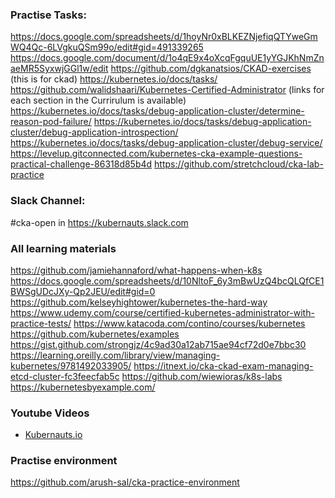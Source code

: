 ### Practise Tasks:
https://docs.google.com/spreadsheets/d/1hoyNr0xBLKEZNjefiqQTYweGmWQ4Qc-6LVgkuQSm99o/edit#gid=491339265
https://docs.google.com/document/d/1o4qE9x4oXcqFgquUE1yYGJKhNmZnaeMR5SyxwjGGl1w/edit
https://github.com/dgkanatsios/CKAD-exercises (this is for ckad)
https://kubernetes.io/docs/tasks/
https://github.com/walidshaari/Kubernetes-Certified-Administrator (links for each section in the Currirulum is available)
https://kubernetes.io/docs/tasks/debug-application-cluster/determine-reason-pod-failure/
https://kubernetes.io/docs/tasks/debug-application-cluster/debug-application-introspection/
https://kubernetes.io/docs/tasks/debug-application-cluster/debug-service/
https://levelup.gitconnected.com/kubernetes-cka-example-questions-practical-challenge-86318d85b4d
https://github.com/stretchcloud/cka-lab-practice

### Slack Channel:
#cka-open in https://kubernauts.slack.com 


### All learning materials
https://github.com/jamiehannaford/what-happens-when-k8s
https://docs.google.com/spreadsheets/d/10NltoF_6y3mBwUzQ4bcQLQfCE1BWSgUDcJXy-Qp2JEU/edit#gid=0
https://github.com/kelseyhightower/kubernetes-the-hard-way
https://www.udemy.com/course/certified-kubernetes-administrator-with-practice-tests/
https://www.katacoda.com/contino/courses/kubernetes
https://github.com/kubernetes/examples
https://gist.github.com/strongjz/4c9ad30a12ab715ae94cf72d0e7bbc30
https://learning.oreilly.com/library/view/managing-kubernetes/9781492033905/
https://itnext.io/cka-ckad-exam-managing-etcd-cluster-fc3feecfab5c
https://github.com/wiewioras/k8s-labs
https://kubernetesbyexample.com/

### Youtube Videos
- [Kubernauts.io](https://www.youtube.com/channel/UC5NDQ4F0JPQozyqnh1mghHQ/videos)

### Practise environment
https://github.com/arush-sal/cka-practice-environment